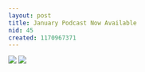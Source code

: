 ```yaml
---
layout: post
title: January Podcast Now Available
nid: 45
created: 1170967371
---
```

<a href="/podcastogg"><img src="/images/ogg_podcast_icon.gif"></a>
<a href="/podcastmp3"><img src="/images/mp3_podcast_icon.gif"></a>
